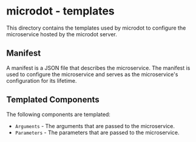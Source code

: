 # microdot - templates

This directory contains the templates used by microdot to configure the microservice hosted by the microdot server.

## Manifest

A manifest is a JSON file that describes the microservice. The manifest is used to configure the microservice and serves as the microservice's configuration for its lifetime.

## Templated Components

The following components are templated:

- `Arguments` - The arguments that are passed to the microservice.
- `Parameters` - The parameters that are passed to the microservice.
